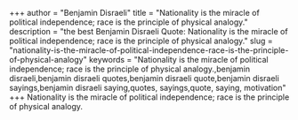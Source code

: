 +++
author = "Benjamin Disraeli"
title = "Nationality is the miracle of political independence; race is the principle of physical analogy."
description = "the best Benjamin Disraeli Quote: Nationality is the miracle of political independence; race is the principle of physical analogy."
slug = "nationality-is-the-miracle-of-political-independence-race-is-the-principle-of-physical-analogy"
keywords = "Nationality is the miracle of political independence; race is the principle of physical analogy.,benjamin disraeli,benjamin disraeli quotes,benjamin disraeli quote,benjamin disraeli sayings,benjamin disraeli saying,quotes, sayings,quote, saying, motivation"
+++
Nationality is the miracle of political independence; race is the principle of physical analogy.
